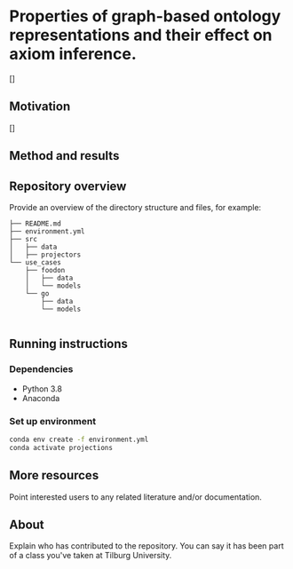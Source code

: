 # Properties of graph-based ontology representations and their effect on axiom inference.

[]


## Motivation

[]


## Method and results
	
## Repository overview

Provide an overview of the directory structure and files, for example:

```
├── README.md
├── environment.yml
├── src
│   ├── data
│   ├── projectors
└── use_cases
    ├── foodon
    │   ├── data
    │   └── models
    └── go
        ├── data
        └── models
 
```

## Running instructions

### Dependencies
- Python 3.8
- Anaconda

### Set up environment

```bash
conda env create -f environment.yml
conda activate projections
```


## More resources

Point interested users to any related literature and/or documentation.


## About

Explain who has contributed to the repository. You can say it has been part of a class you've taken at Tilburg University.
